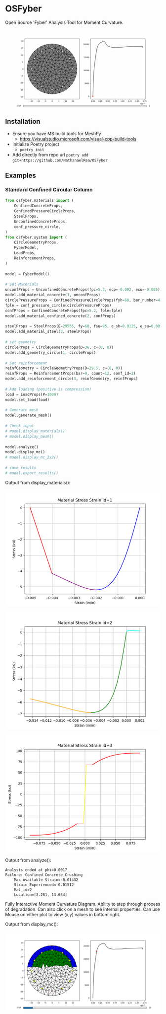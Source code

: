 # OSFyber

Open Source 'Fyber' Analysis Tool for Moment Curvature.

![Example 1 MC Scrub](Pics/Example_1_Scrub.gif)

## Installation

- Ensure you have MS build tools for MeshPy
  - <https://visualstudio.microsoft.com/visual-cpp-build-tools>
- Initialize Poetry project
  - `poetry init`
- Add directly from repo url
  `poetry add git+https://github.com/NathanaelRea/OSFyber`

## Examples

### Standard Confined Circular Column

```python
from osfyber.materials import (
    ConfinedConcreteProps,
    ConfinedPressureCircleProps,
    SteelProps,
    UnconfinedConcreteProps,
    conf_pressure_circle,
)
from osfyber.system import (
    CircleGeometryProps,
    FyberModel,
    LoadProps,
    ReinforcementProps,
)

model = FyberModel()

# Set Materials
unconfProps = UnconfinedConcreteProps(fpc=5.2, ecp=-0.002, ecu=-0.005)
model.add_material_concrete(1, unconfProps)
circlePressureProps = ConfinedPressureCircleProps(fyh=68, bar_number=4, D=31.5, s=3)
fple = conf_pressure_circle(circlePressureProps)
confProps = ConfinedConcreteProps(fpc=5.2, fple=fple)
model.add_material_confined_concrete(2, confProps)

steelProps = SteelProps(E=29565, fy=68, fsu=95, e_sh=0.0125, e_su=0.09, P=2.8)
model.add_material_steel(3, steelProps)

# set geometry
circleProps = CircleGeometryProps(D=36, c=(0, 0))
model.add_geometry_circle(1, circleProps)

# Set reinforcement
reinfGeometry = CircleGeometryProps(D=29.5, c=(0, 0))
reinfProps = ReinforcementProps(bar=9, count=12, conf_id=2)
model.add_reinforcement_circle(3, reinfGeometry, reinfProps)

# Add loading (positive is compression)
load = LoadProps(P=1000)
model.set_load(load)

# Generate mesh
model.generate_mesh()

# Check input
# model.display_materials()
# model.display_mesh()

model.analyze()
model.display_mc()
# model.display_mc_2x2()

# save results
# model.export_results()
```

Output from display_materials():

![Example 1 Material Unconfined Concrete](Pics/Example_1_Mat_1.png)

![Example 1 Material Confined Concrete](Pics/Example_1_Mat_2.png)

![Example 1 Material Steel](Pics/Example_1_Mat_3.png)

Output from analyze():

```text
Analysis ended at phi=0.0017
Failure: Confined Concrete Crushing
    Max Available Strain=-0.01432
    Strain Experienced=-0.01512
    Mat_id=2
    Location=[3.281, 13.664]
```

Fully Interactive Moment Curvature Diagram. Ability to step through process of degradation. Can also click on a mesh to see internal properties. Can use Mouse on either plot to view (x,y) values in bottom right.

Output from display_mc():

![Example 1 Disp Mc](Pics/Example_1_Disp_MC.png)
